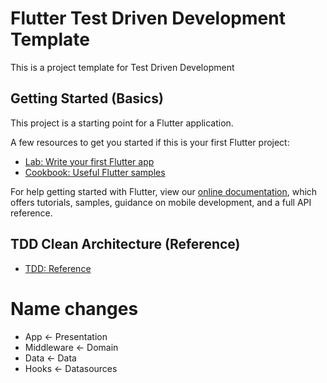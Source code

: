 # Flutter Test Driven Development Template

This is a project template for Test Driven Development

## Getting Started (Basics)

This project is a starting point for a Flutter application.

A few resources to get you started if this is your first Flutter project:

- [Lab: Write your first Flutter app](https://flutter.dev/docs/get-started/codelab)
- [Cookbook: Useful Flutter samples](https://flutter.dev/docs/cookbook)

For help getting started with Flutter, view our
[online documentation](https://flutter.dev/docs), which offers tutorials,
samples, guidance on mobile development, and a full API reference.

## TDD Clean Architecture (Reference)

- [TDD: Reference ](https://resocoder.com/2019/08/27/flutter-tdd-clean-architecture-course-1-explanation-project-structure/)
# Name changes
- App <- Presentation
- Middleware <- Domain
- Data <- Data
- Hooks <- Datasources